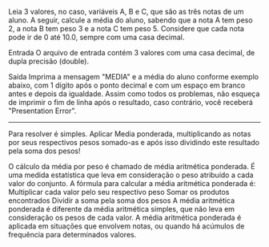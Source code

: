 Leia 3 valores, no caso, variáveis A, B e C, que são as três notas de um aluno. A seguir, calcule a média do aluno, sabendo que a nota A tem peso 2, a nota B tem peso 3 e a nota C tem peso 5. Considere que cada nota pode ir de 0 até 10.0, sempre com uma casa decimal.

Entrada
O arquivo de entrada contém 3 valores com uma casa decimal, de dupla precisão (double).

Saída
Imprima a mensagem "MEDIA" e a média do aluno conforme exemplo abaixo, com 1 dígito após o ponto decimal e com um espaço em branco antes e depois da igualdade. Assim como todos os problemas, não esqueça de imprimir o fim de linha após o resultado, caso contrário, você receberá "Presentation Error".

---

Para resolver é simples. Aplicar Media ponderada, multiplicando as notas por seus respectivos pesos somado-as e após isso dividindo este resultado pela soma dos pesos!

O cálculo da média por peso é chamado de média aritmética ponderada. É uma medida estatística que leva em consideração o peso atribuído a cada valor do conjunto.
A fórmula para calcular a média aritmética ponderada é:
Multiplicar cada valor pelo seu respectivo peso
Somar os produtos encontrados
Dividir a soma pela soma dos pesos
A média aritmética ponderada é diferente da média aritmética simples, que não leva em consideração os pesos de cada valor.
A média aritmética ponderada é aplicada em situações que envolvem notas, ou quando há acúmulos de frequência para determinados valores.
